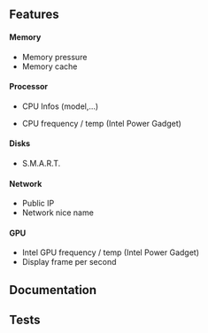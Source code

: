 ## Features

#### Memory

- Memory pressure
- Memory cache

#### Processor

- CPU Infos (model,...)

- CPU frequency / temp (Intel Power Gadget)

#### Disks

- S.M.A.R.T.

#### Network

- Public IP
- Network nice name

#### GPU

- Intel GPU frequency / temp (Intel Power Gadget)
- Display frame per second



## Documentation




## Tests